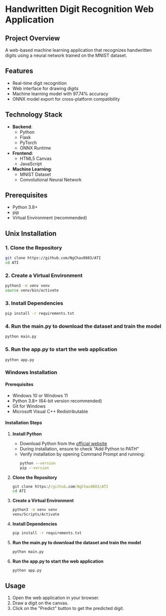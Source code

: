 # Handwritten Digit Recognition Web Application

## Project Overview

A web-based machine learning application that recognizes handwritten digits using a neural network trained on the MNIST dataset.

## Features

- Real-time digit recognition
- Web interface for drawing digits
- Machine learning model with 97.74% accuracy
- ONNX model export for cross-platform compatibility

## Technology Stack

- **Backend**:
  - Python
  - Flask
  - PyTorch
  - ONNX Runtime
- **Frontend**:
  - HTML5 Canvas
  - JavaScript
- **Machine Learning**:
  - MNIST Dataset
  - Convolutional Neural Network

## Prerequisites

- Python 3.8+
- pip
- Virtual Environment (recommended)

## Unix Installation

### 1. Clone the Repository

```bash
git clone https://github.com/NgChau9803/ATI
cd ATI
```

### 2. Create a Virtual Environment

```bash
python3 -m venv venv
source venv/bin/activate
```

### 3. Install Dependencies

```bash
pip install -r requirements.txt
```

### 4. Run the main.py to download the dataset and train the model

```bash
python main.py
```

### 5. Run the app.py to start the web application

```bash
python app.py
```


### Windows Installation

#### Prerequisites
- Windows 10 or Windows 11
- Python 3.8+ (64-bit version recommended)
- Git for Windows
- Microsoft Visual C++ Redistributable

#### Installation Steps

1. **Install Python**
   - Download Python from the [official website](https://www.python.org/downloads/windows/)
   - During installation, ensure to check "Add Python to PATH"
   - Verify installation by opening Command Prompt and running:
     ```cmd
     python --version
     pip --version
     ```

2. **Clone the Repository**
   ```cmd
   git clone https://github.com/NgChau9803/ATI
   cd ATI

3. **Create a Virtual Environment**
   ```cmd
   python3 -m venv venv
   venv/Scripts/Activate
   ```

4. **Install Dependencies**
   ```cmd
   pip install -r requirements.txt
   ```

5. **Run the main.py to download the dataset and train the model**
   ```cmd
   python main.py
   ```

6. **Run the app.py to start the web application**
   ```cmd
   python app.py
   ```


## Usage

1. Open the web application in your browser.
2. Draw a digit on the canvas.
3. Click on the "Predict" button to get the predicted digit.
